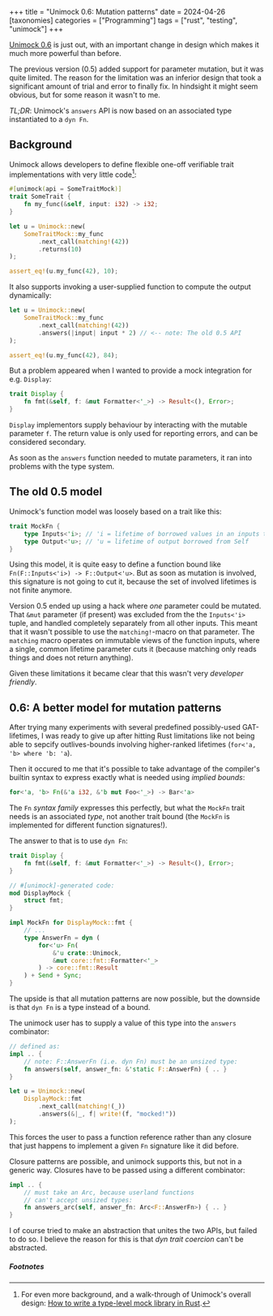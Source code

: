 +++
title = "Unimock 0.6: Mutation patterns"
date = 2024-04-26
[taxonomies]
categories = ["Programming"]
tags = ["rust", "testing", "unimock"]
+++

[Unimock 0.6](https://docs.rs/unimock/0.6/unimock/index.html) is just out, with an important change in design which makes it much more powerful than before.

The previous version (0.5) added support for parameter mutation, but it was quite limited.
The reason for the limitation was an inferior design that took a significant amount of trial and error to finally fix.
In hindsight it might seem obvious, but for some reason it wasn't to me.

_TL;DR_: Unimock's `answers` API is now based on an associated type instantiated to a `dyn Fn`.

## Background
Unimock allows developers to define flexible one-off verifiable trait implementations with very little code[^1]:

```rust
#[unimock(api = SomeTraitMock)]
trait SomeTrait {
    fn my_func(&self, input: i32) -> i32;
}

let u = Unimock::new(
    SomeTraitMock::my_func
        .next_call(matching!(42))
        .returns(10)
);

assert_eq!(u.my_func(42), 10);
```

It also supports invoking a user-supplied function to compute the output dynamically:

```rust
let u = Unimock::new(
    SomeTraitMock::my_func
        .next_call(matching!(42))
        .answers(|input| input * 2) // <-- note: The old 0.5 API
);

assert_eq!(u.my_func(42), 84);
```

But a problem appeared when I wanted to provide a mock integration for e.g. `Display`:

```rust
trait Display {
    fn fmt(&self, f: &mut Formatter<'_>) -> Result<(), Error>;
}
```

`Display` implementors supply behaviour by interacting with the mutable parameter `f`.
The return value is only used for reporting errors, and can be considered secondary.

As soon as the `answers` function needed to mutate parameters, it ran into problems with the type system.

## The old 0.5 model

Unimock's function model was loosely based on a trait like this:

```rust
trait MockFn {
    type Inputs<'i>; // 'i = lifetime of borrowed values in an inputs tuple
    type Output<'u>; // 'u = lifetime of output borrowed from Self
}
```

Using this model, it is quite easy to define a function bound like `Fn(F::Inputs<'i>) -> F::Output<'u>`.
But as soon as mutation is involved, this signature is not going to cut it, because the set of involved lifetimes is not finite anymore.

Version 0.5 ended up using a hack where _one_ parameter could be mutated.
That `&mut` parameter (if present) was excluded from the the `Inputs<'i>` tuple, and handled completely separately from all other inputs.
This meant that it wasn't possible to use the `matching!`-macro on that parameter.
The `matching` macro operates on immutable views of the function inputs, where a single, common lifetime parameter cuts it (because matching only reads things and does not return anything).

Given these limitations it became clear that this wasn't very _developer friendly_.

## 0.6: A better model for mutation patterns
After trying many experiments with several predefined possibly-used GAT-lifetimes, I was ready to give up after hitting Rust limitations like not being able to sepcify outlives-bounds involving higher-ranked lifetimes (`for<'a, 'b> where 'b: 'a`).

Then it occured to me that it's possible to take advantage of the compiler's builtin syntax to express exactly what is needed using _implied bounds_:

```rust
for<'a, 'b> Fn(&'a i32, &'b mut Foo<'_>) -> Bar<'a>
```

The `Fn` _syntax family_ expresses this perfectly, but what the `MockFn` trait needs is an associated _type_, not another trait bound (the `MockFn` is implemented for different function signatures!).

The answer to that is to use `dyn Fn`:

```rust
trait Display {
    fn fmt(&self, f: &mut Formatter<'_>) -> Result<(), Error>;
}

// #[unimock]-generated code:
mod DisplayMock {
    struct fmt;
}

impl MockFn for DisplayMock::fmt {
    // ...
    type AnswerFn = dyn (
        for<'u> Fn(
            &'u crate::Unimock,
            &mut core::fmt::Formatter<'_>
        ) -> core::fmt::Result
    ) + Send + Sync;
}
```

The upside is that all mutation patterns are now possible, but the downside is that `dyn Fn` is a type instead of a bound.

The unimock user has to supply a value of this type into the `answers` combinator:

```rust
// defined as:
impl .. {
    // note: F::AnswerFn (i.e. dyn Fn) must be an unsized type:
    fn answers(self, answer_fn: &'static F::AnswerFn) { .. }
}

let u = Unimock::new(
    DisplayMock::fmt
        .next_call(matching!(_))
        .answers(&|_, f| write!(f, "mocked!"))
);
```

This forces the user to pass a function reference rather than any closure that just happens to implement a given `Fn` signature like it did before.

Closure patterns are possible, and unimock supports this, but not in a generic way.
Closures have to be passed using a different combinator:

```rust
impl .. {
    // must take an Arc, because userland functions
    // can't accept unsized types:
    fn answers_arc(self, answer_fn: Arc<F::AnswerFn>) { .. }
}
```

I of course tried to make an abstraction that unites the two APIs, but failed to do so.
I believe the reason for this is that _dyn trait coercion_ can't be abstracted.

##### Footnotes

[^1]: For even more background, and a walk-through of Unimock's overall design: [How to write a type-level mock library in Rust](@/blog/how-to-write-a-type-level-mock-library-in-rust.md).
